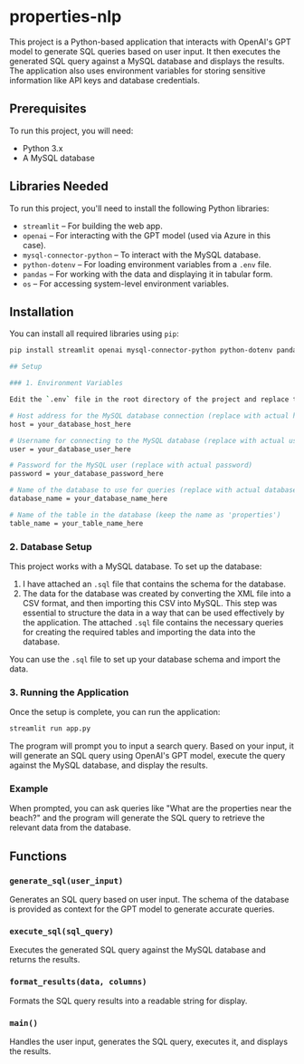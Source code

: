 # properties-nlp

This project is a Python-based application that interacts with OpenAI's GPT model to generate SQL queries based on user input. It then executes the generated SQL query against a MySQL database and displays the results. The application also uses environment variables for storing sensitive information like API keys and database credentials.

## Prerequisites

To run this project, you will need:

- Python 3.x
- A MySQL database

## Libraries Needed

To run this project, you'll need to install the following Python libraries:

- `streamlit` – For building the web app.
- `openai` – For interacting with the GPT model (used via Azure in this case).
- `mysql-connector-python` – To interact with the MySQL database.
- `python-dotenv` – For loading environment variables from a `.env` file.
- `pandas` – For working with the data and displaying it in tabular form.
- `os` – For accessing system-level environment variables.

## Installation

You can install all required libraries using `pip`:

```bash
pip install streamlit openai mysql-connector-python python-dotenv pandas

## Setup

### 1. Environment Variables

Edit the `.env` file in the root directory of the project and replace the dummy values with your actual credentials.

# Host address for the MySQL database connection (replace with actual host)
host = your_database_host_here

# Username for connecting to the MySQL database (replace with actual username)
user = your_database_user_here

# Password for the MySQL user (replace with actual password)
password = your_database_password_here

# Name of the database to use for queries (replace with actual database name)
database_name = your_database_name_here

# Name of the table in the database (keep the name as 'properties')
table_name = your_table_name_here
```

### 2. Database Setup

This project works with a MySQL database. To set up the database:

1. I have attached an `.sql` file that contains the schema for the database. 
2. The data for the database was created by converting the XML file into a CSV format, and then importing this CSV into MySQL. This step was essential to structure the data in a way that can be used effectively by the application. The attached `.sql` file contains the necessary queries for creating the required tables and importing the data into the database.

You can use the `.sql` file to set up your database schema and import the data.

### 3. Running the Application

Once the setup is complete, you can run the application:

```bash
streamlit run app.py
```

The program will prompt you to input a search query. Based on your input, it will generate an SQL query using OpenAI's GPT model, execute the query against the MySQL database, and display the results.

### Example

When prompted, you can ask queries like "What are the properties near the beach?" and the program will generate the SQL query to retrieve the relevant data from the database.

## Functions

### `generate_sql(user_input)`
Generates an SQL query based on user input. The schema of the database is provided as context for the GPT model to generate accurate queries.

### `execute_sql(sql_query)`
Executes the generated SQL query against the MySQL database and returns the results.

### `format_results(data, columns)`
Formats the SQL query results into a readable string for display.

### `main()`
Handles the user input, generates the SQL query, executes it, and displays the results.
